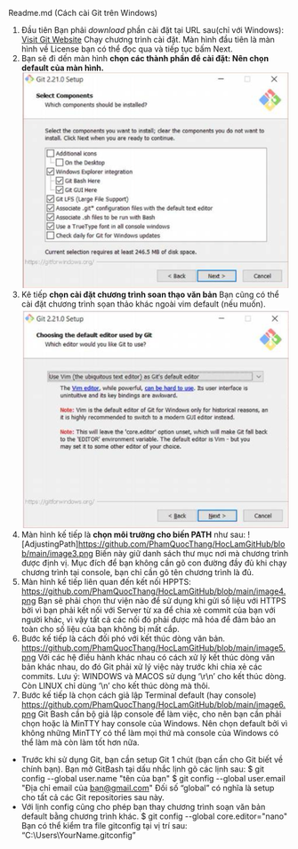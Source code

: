 Readme.md (Cách cài Git trên Windows)
1. Đầu tiên Bạn phải _download_ phần cài đặt tại URL sau(chỉ với Windows):
[Visit Git Website](https://git-scm.com/download/win) 
Chạy chương trình cài đặt. Màn hình đầu tiên là màn hình về License bạn có thể đọc qua và tiếp tục bấm Next. 
2. Bạn sẽ đi dến màn hình **chọn các thành phần để cài đặt: Nên chọn default của màn hình.**
![Select Components](https://github.com/Dan470112/HocLamGitHub/blob/main/GitInstallDefault.png)
3. Kê tiếp **chọn cài đặt chương trình soan thạo văn bản**
   Bạn cũng có thể cài đặt chương trình sọan thảo khác ngoài vim default (nếu muốn).
![Default Editor](https://github.com/Dan470112/HocLamGitHub/blob/main/DefaultEditor.png)
4. Màn hình kế tiếp là **chọn môi trường cho biến PATH** như sau:
![AdjustingPath]https://github.com/PhamQuocThang/HocLamGitHub/blob/main/image3.png
Biến này giữ danh sách thư mục nơi mà chương trình được định vị. Mục đích để bạn không cần gõ con đường đầy đủ khi chạy chương trình tại console, bạn chỉ cần gõ tên chương trình là đủ.
5. Màn hình kế tiếp liên quan đến kết nối HPPTS:
https://github.com/PhamQuocThang/HocLamGitHub/blob/main/image4.png
Bạn sẽ phải chọn thư viện nào để sử dụng khi gửi số liệu với HTTPS bởi vì bạn phải kết nối với Server từ xa để chia xẻ commit của bạn với người khác, vì vậy tất cả các nối đó phải được mã hóa để đảm bảo an toàn cho số liệu của bạn không bị mất cắp.
 6. Bước kế tiếp là cách đối phó với kết thúc dòng văn bản.
https://github.com/PhamQuocThang/HocLamGitHub/blob/main/image5.png
Với các hệ điều hành khác nhau có cách xử lý kết thúc dòng văn bản khác nhau, do đó Git phải xử lý việc này trước khi chia xẻ các commits.
Lưu ý:
WINDOWS và MACOS sử dụng ‘\r\n’ cho kết thúc dòng. Còn LINUX chỉ dùng ‘\n’ cho kết thúc dòng mà thôi.
7. Bước kế tiếp là chọn cách giả lập Terminal default (hay console)
https://github.com/PhamQuocThang/HocLamGitHub/blob/main/image6.png
Git Bash cần bộ giả lập console để làm việc, cho nên bạn cần phải chọn hoặc là MinTTY hay console của Windows.
Nên chọn default bởi vì không những MinTTY có thể làm mọi thứ mà console của Windows có thể làm mà còn làm tốt hơn nữa.
   
- Trước khi sử dụng Git, bạn cần setup Git 1 chút (bạn cần cho Git biết về chính bạn). Bạn mở GitBash tại dấu nhắc lịnh gõ các lịnh sau:
$ git config --global user.name "tên của bạn"
$ git config --global user.email "Địa chỉ email của bạn@gmail.com"
Đối số “global” có nghĩa là setup cho tất cả các Git repositories sau này.
- Với lịnh config cũng cho phép bạn thay chương trình soạn văn bản default bằng chương trình
khác.
$ git config --global core.editor="nano"
Bạn có thể kiểm tra file gitconfig tại vị trí sau: “C:\Users\YourName\.gitconfig”
